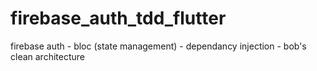 # firebase_auth_tdd_flutter
firebase auth - bloc (state management) - dependancy injection -  bob's clean architecture
